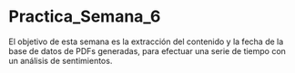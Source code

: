 # Practica_Semana_6
El objetivo de esta semana es la extracción del contenido y la fecha de la base de datos de PDFs generadas, para efectuar una serie de tiempo con un análisis de sentimientos.
